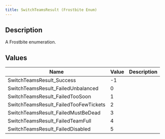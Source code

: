 ```yaml
---
title: SwitchTeamsResult (Frostbite Enum)
---
```

## Description

A Frostbite enumeration.

## Values

| Name                                   | Value | Description |
| -------------------------------------- | ----- | ----------- |
| SwitchTeamsResult\_Success             | \-1   |             |
| SwitchTeamsResult\_FailedUnbalanced    | 0     |             |
| SwitchTeamsResult\_FailedTooSoon       | 1     |             |
| SwitchTeamsResult\_FailedTooFewTickets | 2     |             |
| SwitchTeamsResult\_FailedMustBeDead    | 3     |             |
| SwitchTeamsResult\_FailedTeamFull      | 4     |             |
| SwitchTeamsResult\_FailedDisabled      | 5     |             |
